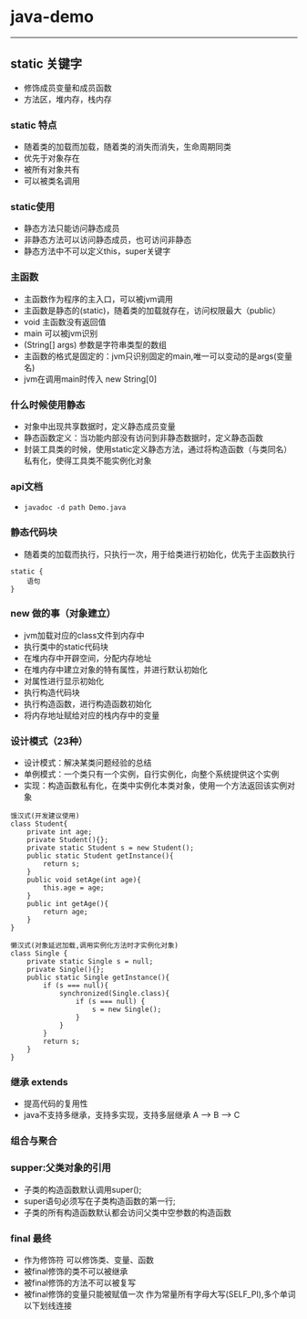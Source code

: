 # java-demo
---
## static 关键字
* 修饰成员变量和成员函数
* 方法区，堆内存，栈内存

### static 特点
* 随着类的加载而加载，随着类的消失而消失，生命周期同类
* 优先于对象存在
* 被所有对象共有
* 可以被类名调用

### static使用
- 静态方法只能访问静态成员
- 非静态方法可以访问静态成员，也可访问非静态
- 静态方法中不可以定义this，super关键字

### 主函数
- 主函数作为程序的主入口，可以被jvm调用
- 主函数是静态的(static)，随着类的加载就存在，访问权限最大（public）
- void 主函数没有返回值
- main 可以被jvm识别
- (String[] args) 参数是字符串类型的数组
- 主函数的格式是固定的：jvm只识别固定的main,唯一可以变动的是args(变量名)
- jvm在调用main时传入 new String[0]

### 什么时候使用静态
* 对象中出现共享数据时，定义静态成员变量
* 静态函数定义：当功能内部没有访问到非静态数据时，定义静态函数
* 封装工具类的时候，使用static定义静态方法，通过将构造函数（与类同名）私有化，使得工具类不能实例化对象

### api文档
* `javadoc -d path Demo.java`

### 静态代码块 
* 随着类的加载而执行，只执行一次，用于给类进行初始化，优先于主函数执行 
```
static {
    语句
}
```

### new 做的事（对象建立）
- jvm加载对应的class文件到内存中
- 执行类中的static代码块
- 在堆内存中开辟空间，分配内存地址
- 在堆内存中建立对象的特有属性，并进行默认初始化
- 对属性进行显示初始化
- 执行构造代码块
- 执行构造函数，进行构造函数初始化
- 将内存地址赋给对应的栈内存中的变量

### 设计模式（23种）
- 设计模式：解决某类问题经验的总结
- 单例模式：一个类只有一个实例，自行实例化，向整个系统提供这个实例
- 实现：构造函数私有化，在类中实例化本类对象，使用一个方法返回该实例对象
```
饿汉式(开发建议使用)
class Student{
    private int age;
    private Student(){};
    private static Student s = new Student();
    public static Student getInstance(){
        return s;
    }
    public void setAge(int age){
        this.age = age;
    }
    public int getAge(){
        return age;
    }
}
```
```
懒汉式(对象延迟加载,调用实例化方法时才实例化对象)
class Single {
    private static Single s = null;
    private Single(){};
    public static Single getInstance(){
        if (s === null){
            synchronized(Single.class){
                if (s === null) {
                    s = new Single();
                }
            }
        }
        return s;
    }
}
```

### 继承 extends
- 提高代码的复用性
- java不支持多继承，支持多实现，支持多层继承 A --> B --> C

### 组合与聚合

### supper:父类对象的引用
- 子类的构造函数默认调用super();
- super语句必须写在子类构造函数的第一行;
- 子类的所有构造函数默认都会访问父类中空参数的构造函数

### final 最终
- 作为修饰符 可以修饰类、变量、函数
- 被final修饰的类不可以被继承
- 被final修饰的方法不可以被复写
- 被final修饰的变量只能被赋值一次 作为常量所有字母大写(SELF_PI),多个单词以下划线连接
